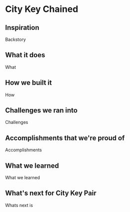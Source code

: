 # City Key Chained
## Inspiration
Backstory
## What it does
What
## How we built it
How
## Challenges we ran into
Challenges
## Accomplishments that we're proud of
Accomplishments
## What we learned
What we learned
## What's next for City Key Pair
Whats next is
